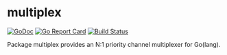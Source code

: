 # multiplex

[![GoDoc](https://godoc.org/github.com/jasonhancock/multiplex?status.svg)](https://godoc.org/github.com/jasonhancock/multiplex)
[![Go Report Card](https://goreportcard.com/badge/github.com/jasonhancock/multiplex)](https://goreportcard.com/report/github.com/jasonhancock/multiplex)
[![Build Status](https://travis-ci.org/jasonhancock/multiplex.svg?branch=master)](https://travis-ci.org/jasonhancock/multiplex)

Package multiplex provides an N:1 priority channel multiplexer for Go(lang).
